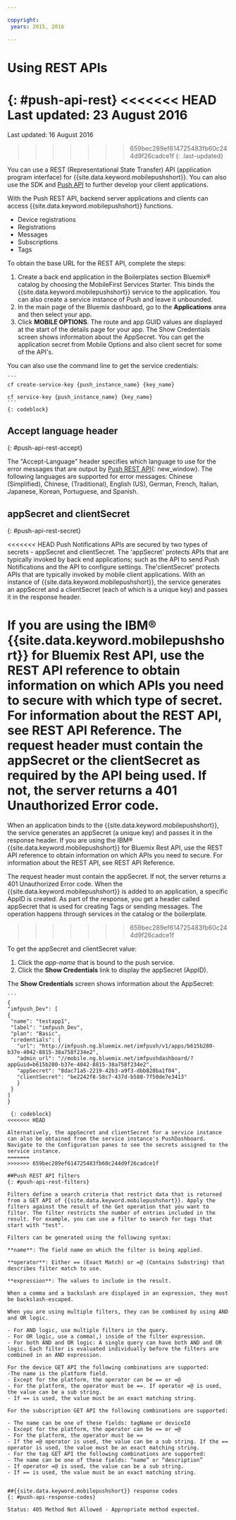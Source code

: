 ```yaml
---

copyright:
 years: 2015, 2016

---
```


# Using REST APIs
{: #push-api-rest}
<<<<<<< HEAD
Last updated: 23 August 2016
=======
Last updated: 16 August 2016
>>>>>>> 659bec289ef614725483fb60c244d9f26cadce1f
{: .last-updated}

You can use a REST (Representational State Transfer) API (application program interface) for {{site.data.keyword.mobilepushshort}}. You can also use the SDK and [Push API](https://mobile.{DomainName}/imfpushrestapidocs/) to further develop your client applications.

With the Push REST API, backend server applications and clients can access {{site.data.keyword.mobilepushshort}} functions.

- Device registrations
- Registrations
- Messages
- Subscriptions
- Tags

To obtain the base URL for the REST API, complete the steps:

1. Create a back end application in the Boilerplates section Bluemix® catalog by choosing the MobileFirst Services Starter. This binds the {{site.data.keyword.mobilepushshort}} service to the application. You can also create a service instance of Push and leave it unbounded. 
1. In the main page of the Bluemix dashboard, go to the **Applications** area and then select your app.
3. Click **MOBILE OPTIONS**. The route and app GUID values are displayed at the start of the details page for your app. The Show Credentials screen shows information about the AppSecret. You can get the application secret from Mobile Options and also client secret for some of the API's.

You can also use the command line to get the service credentials:

	```
    cf create-service-key {push_instance_name} {key_name}

    cf service-key {push_instance_name} {key_name}
    ```
	{: codeblock}

## Accept language header
{: #push-api-rest-accept}

The "Accept-Language" header specifies which language to use for the error messages that are output by [Push REST API](https://mobile.{DomainName}/imfpushrestapidocs/){: new_window}. The following languages are supported for error messages: Chinese (Simplified), Chinese, (Traditional), English (US), German, French, Italian, Japanese, Korean, Portuguese, and Spanish.

## appSecret and clientSecret
{: #push-api-rest-secret}

<<<<<<< HEAD
Push Notifications APIs are secured by two types of secrets - appSecret and clientSecret. The 'appSecret' protects APIs that are typically invoked by back end applications; such as the API to send Push Notifications and the API to configure settings. The'clientSecret' protects APIs that are typically invoked by mobile client applications.  With an instance of  {{site.data.keyword.mobilepushshort}}, the service generates an appSecret and a clientSecret (each of which is a unique key) and passes it in the response header. 

If you are using the IBM® {{site.data.keyword.mobilepushshort}} for Bluemix Rest API, use the REST API reference to obtain information on which APIs you need to secure with which type of secret. For information about the REST API, see REST API Reference.  The request header must contain the appSecret or the clientSecret as required by the API being used. If not, the server returns a 401 Unauthorized Error code. 
=======
When an application binds to the {{site.data.keyword.mobilepushshort}}, the service generates an appSecret (a unique key) and passes it in the response header. If you are using the IBM® {{site.data.keyword.mobilepushshort}} for Bluemix Rest API, use the REST API reference to obtain information on which APIs you need to secure. For information about the REST API, see REST API Reference.

The request header must contain the appSecret. If not, the server returns a 401 Unauthorized Error code. When the {{site.data.keyword.mobilepushshort}} is added to an application, a specific AppID is created. As part of the response, you get a header called appSecret that is used for creating Tags or sending messages. The operation happens through services in the catalog or the boilerplate.
>>>>>>> 659bec289ef614725483fb60c244d9f26cadce1f

To get the appSecret and clientSecret value:

1. Click the *app-name* that is bound to the push service.
2. Click the **Show Credentials** link to display the appSecret (AppID).

The **Show Credentials** screen shows information about the AppSecret:

	```
	{
    "imfpush_Dev": [
    {
     "name": "testapp1",
     "label": "imfpush_Dev",
     "plan": "Basic",
     "credentials": {
       "url": "http://imfpush.ng.bluemix.net/imfpush/v1/apps/b615b280-b37e-4042-8815-38a758f234e2",
       "admin_url": "//mobile.ng.bluemix.net/imfpushdashboard/?appGuid=b615b280-b37e-4042-8815-38a758f234e2",
       "appSecret": "8dac71a5-2219-42b3-a9f3-dbb828ba1f04",
       "clientSecret": "be2242f8-58c7-437d-b580-7f50de7e3413"
       }
     }
    ]
    }
   ```
	{: codeblock} 
<<<<<<< HEAD

Alternatively, the appSecret and clientSecret for a service instance can also be obtained from the service instance's PushDashboard.  Navigate to the Configuration panes to see the secrets assigned to the service instance.
=======
>>>>>>> 659bec289ef614725483fb60c244d9f26cadce1f

##Push REST API filters
{: #push-api-rest-filters}

Filters define a search criteria that restrict data that is returned from a GET API of {{site.data.keyword.mobilepushshort}}. Apply the filters against the result of the Get operation that you want to filter. The filter restricts the number of entries included in the result. For example, you can use a filter to search for tags that start with "test". 

Filters can be generated using the following syntax:

**name**: The field name on which the filter is being applied.

**operator**: Either == (Exact Match) or =@ (Contains Substring) that describes filter match to use.

**expression**: The values to include in the result.

When a comma and a backslash are displayed in an expression, they must be backslash-escaped.

When you are using multiple filters, they can be combined by using AND and OR logic.

- For AND logic, use multiple filters in the query.
- For OR logic, use a comma(,) inside of the filter expression.
- For both AND and OR logic: A single query can have both AND and OR logic. Each filter is evaluated individually before the filters are combined in an AND expression.

For the device GET API the following combinations are supported:
-The name is the platform field.
- Except for the platform, the operator can be == or =@
- For the platform, the operator must be ==. If operator =@ is used, the value can be a sub string.
- If == is used, the value must be an exact matching string.

For the subscription GET API the following combinations are supported:

- The name can be one of these fields: tagName or deviceId
- Except for the platform, the operator can be == or =@
- For the platform, the operator must be ==
- If the =@ operator is used, the value can be a sub string. If the == operator is used, the value must be an exact matching string.
- For the tag GET API the following combinations are supported:
- The name can be one of these fields: “name” or “description”
- If operator =@ is used, the value can be a sub string.
- If == is used, the value must be an exact matching string.


##{{site.data.keyword.mobilepushshort}} response codes
{: #push-api-response-codes}

Status: 405 Method Not Allowed - Appropriate method expected.
